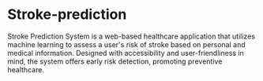 # Stroke-prediction
Stroke Prediction System is a web-based healthcare application that utilizes machine learning to assess a user's risk of stroke based on personal and medical information. Designed with accessibility and user-friendliness in mind, the system offers early risk detection, promoting preventive healthcare.
